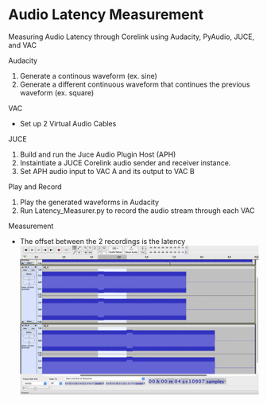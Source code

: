 # Audio Latency Measurement

Measuring Audio Latency through Corelink using Audacity, PyAudio, JUCE, and VAC

Audacity
1. Generate a continous waveform (ex. sine)
2. Generate a different continuous waveform that continues the previous waveform (ex. square)

VAC
- Set up 2 Virtual Audio Cables

JUCE
1. Build and run the Juce Audio Plugin Host (APH)
2. Instaintiate a JUCE Corelink audio sender and receiver instance.
3. Set APH audio input to VAC A and its output to VAC B

Play and Record
1. Play the generated waveforms in Audacity
2. Run Latency_Measurer.py to record the audio stream through each VAC

Measurement
- The offset between the 2 recordings is the latency
![alt text](https://github.com/zack781/Latency_Measurement_Audacity_PyAudio_JUCE_VAC/blob/main/Screenshot%202023-01-31%20at%203.37.55%20PM.png)


